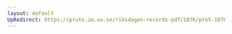 ```yaml
---
layout: default
UpRedirect: https://pruto.im.uu.se/riksdagen-records-pdf/1876/prot-1876--ak--035/prot-1876--ak--035_028.pdf
---
```

